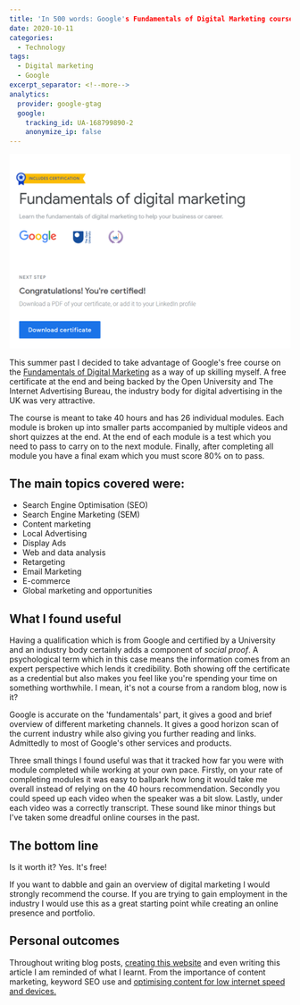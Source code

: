 ```yaml
---
title: 'In 500 words: Google's Fundamentals of Digital Marketing course review'
date: 2020-10-11
categories:
  - Technology
tags:
  - Digital marketing
  - Google
excerpt_separator: <!--more-->
analytics:
  provider: google-gtag
  google:
    tracking_id: UA-168799890-2
    anonymize_ip: false
---
```


![](../assets/images/google-digital-marketing-certificate.PNG)

This summer past I decided to take advantage of Google's free course on the [Fundamentals of Digital Marketing](https://learndigital.withgoogle.com/digitalgarage/course/digital-marketing) as a way of up skilling myself. A free certificate at the end and being backed by the Open University and The Internet Advertising Bureau, the industry body for digital advertising in the UK was very attractive. 

The course is meant to take 40 hours and has 26 individual modules. Each module is broken up into smaller parts accompanied by multiple videos and short quizzes at the end. At the end of each module is a test which you need to pass to carry on to the next module. Finally, after completing all module you have a final exam which you must score 80% on to pass.

## The main topics covered were:

* Search Engine Optimisation (SEO)
* Search Engine Marketing (SEM)
* Content marketing
* Local Advertising
* Display Ads
* Web and data analysis
* Retargeting
* Email Marketing
* E-commerce
* Global marketing and opportunities

## What I found useful

Having a qualification which is from Google and certified by a University and an industry body certainly adds a component of *social proof*. A psychological term which in this case means the information comes from an expert perspective which lends it credibility. Both showing off the certificate as a credential but also makes you feel like you're spending your time on something worthwhile. I mean, it's not a course from a random blog, now is it?

Google is accurate on the 'fundamentals' part, it gives a good and brief overview of different marketing channels. It gives a good horizon scan of the current industry while also giving you further reading and links. Admittedly to most of Google's other services and products. 

Three small things I found useful was that it tracked how far you were with module completed while working at your own pace. Firstly, on your rate of completing modules it was easy to ballpark how long it would take me overall instead of relying on the 40 hours recommendation. Secondly you could speed up each video when the speaker was a bit slow. Lastly, under each video was a correctly transcript. These sound like minor things but I've taken some dreadful online courses in the past. 

## The bottom line

Is it worth it? Yes. It's free!

If you want to dabble and gain an overview of digital marketing I would strongly recommend the course. If you are trying to gain employment in the industry I would use this as a great starting point while creating  an online presence and portfolio. 

## Personal outcomes

Throughout writing blog posts, [creating this website](https://naiyanjones.com/technology/how-i-built-this-website/) and even writing this article I am reminded of what I learnt. From the importance of content marketing, keyword SEO use and [optimising content for low internet speed and devices.](https://naiyanjones.com/technology/optimising-website-images-with-python/)